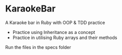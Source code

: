 # KaraokeBar
A Karaoke bar in Ruby with OOP &amp; TDD practice

- Practice using Inheritance as a concept
- Practice in utilising Ruby arrays and their methods

Run the files in the specs folder
